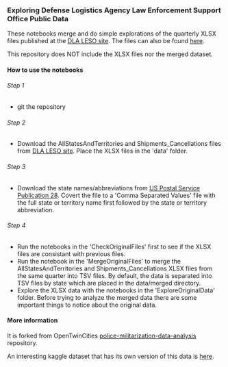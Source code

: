 ### Exploring Defense Logistics Agency Law Enforcement Support Office Public Data

These notebooks merge and do simple explorations of the quarterly XLSX files published at the [DLA LESO site](https://www.dla.mil/DispositionServices/Offers/Reutilization/LawEnforcement/PublicInformation/). The files can also be found [here](https://www.dla.mil/DispositionServices/FOIA/EFOIALibrary/).   

This repository does NOT include the XLSX files nor the merged dataset.   

#### How to use the notebooks

###### Step 1
 - git the repository   
###### Step 2
 - Download the AllStatesAndTerritories and Shipments_Cancellations files from [DLA LESO site](https://www.dla.mil/DispositionServices/Offers/Reutilization/LawEnforcement/PublicInformation/). Place the XLSX files in the 'data' folder.   
###### Step 3
 - Download the state names/abbreviations from [US Postal Service Publication 28](https://pe.usps.com/text/pub28/28apb.htm). Covert the file to a 'Comma Separated Values' file with the full state or territory name first followed by the state or territory abbreviation.   
###### Step 4
 - Run the notebooks in the 'CheckOriginalFiles' first to see if the XLSX files are consistant with previous files.   
 - Run the notebook in the 'MergeOriginalFiles' to merge the AllStatesAndTerritories and Shipments_Cancellations XLSX files from the same quarter into TSV files. By default, the data is separated into TSV files by state which are placed in the data/merged directory.   
 - Explore the XLSX data with the notebooks in the 'ExploreOriginalData' folder. Before trying to analyze the merged data there are some important things to notice about the original data.

#### More information
It is forked from OpenTwinCities [police-militarization-data-analysis](https://github.com/OpenTwinCities/police-militarization-data-analysis) repository.   

An interesting kaggle dataset that has its own version of this data is [here](https://www.kaggle.com/jpmiller/police-violence-in-the-us).   
